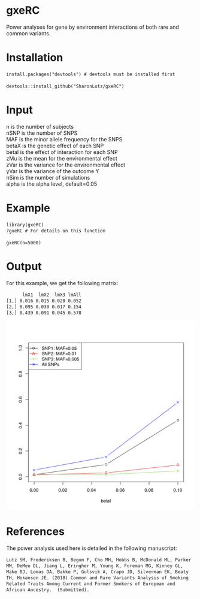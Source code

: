 # gxeRC
Power analyses for gene by environment interactions of both rare and common variants.

# Installation
```
install.packages("devtools") # devtools must be installed first

devtools::install_github("SharonLutz/gxeRC")
```

# Input
n is the number of subjects \
nSNP is the number of SNPS \
MAF is the minor allele frequency for the SNPS \
betaX is the genetic effect of each SNP \
betaI is the effect of interaction for each SNP \
zMu is the mean for the environmental effect \
zVar is the variance for the environmental effect \
yVar is the variance of the outcome Y \
nSim is the number of simulations \
alpha is the alpha level, default=0.05

# Example


```
library(gxeRC)
?gxeRC # For details on this function

gxeRC(n=5000)

```

# Output
For this example, we get the following matrix:

```
      lmX1  lmX2  lmX3 lmAll
[1,] 0.016 0.015 0.020 0.052
[2,] 0.095 0.030 0.017 0.154
[3,] 0.439 0.091 0.045 0.578
```
<img src="https://github.com/SharonLutz/gxeRC/blob/master/gxeRC.png" width="600">

# References
The power analysis used here is detailed in the following manuscript: <br/>
```
Lutz SM, Frederiksen B, Begum F, Cho MH, Hobbs B, McDonald ML, Parker
MM, DeMeo DL, Jiang L, Eringher M, Young K, Foreman MG, Kinney GL,
Make BJ, Lomas DA, Bakke P, Gulsvik A, Crapo JD, Silverman EK, Beaty
TH, Hokanson JE. (2018) Common and Rare Variants Analysis of Smoking
Related Traits Among Current and Former Smokers of European and
African Ancestry.  (Submitted).
```

